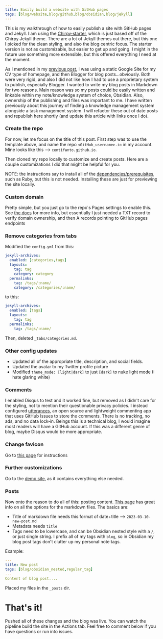 ```yaml
---
title: Easily build a website with GitHub pages
tags: [blog/website,blog/github,blog/obsidian,blog/jekyll]
---
```

This is my walkthrough of how to easily publish a site with GitHub pages and Jekyll. I am using the [Chirpy-starter](https://github.com/cotes2020/chirpy-starter/), which is just based off of the Chirpy Jekyll theme. There are a lot of Jekyll themes out there, but this one I picked for the clean styling, and also the blog centric focus. The starter version is not as customizable, but easier to get up and going. I might in the future use something more extensible, but this offered everything I need at the moment.

As I mentioned in my [previous post](/posts/new-website), I was using a static Google Site for my CV type of homepage, and then Blogger for blog posts...obviously. Both were very rigid, and also I did not like how I had to use a proprietary system to publish, especially Blogger. I wanted to write my blog posts in Markdown for two reasons. Main reason was so my posts could be easily written and linkable within my note/knowledge system of choice, Obsidian. Also, ownership of the publishing and files was important to me. I have written previously about this journey of finding a knowledge management system alongside a task management system. I will refactor these out of date posts and republish here shortly (and update this article with links once I do).

### Create the repo
For now, let me focus on the title of this post. First step was to use the template above, and name the repo `<GitHub_username>.io` in my account. Mine looks like this --> `centifanto.github.io`.

Then cloned my repo locally to customize and create posts. Here are a couple customizations I did that might be helpful for you.

NOTE: the instructions say to install all of the [dependencies/prerequisites](https://github.com/cotes2020/chirpy-starter#prerequisites), such as Ruby, but this is not needed. Installing these are just for previewing the site locally. 

### Custom domain
Pretty simple, but you just go to the repo's Pages settings to enable this. See [the docs](https://docs.github.com/en/pages/configuring-a-custom-domain-for-your-github-pages-site/managing-a-custom-domain-for-your-github-pages-site#configuring-an-apex-domain) for more info, but essentially I just needed a TXT record to verify domain ownership, and then A records pointing to GitHub pages endpoints

### Remove categories from tabs
Modified the `config.yml` from this:
```yaml
jekyll-archives:
  enabled: [categories,tags]
  layouts:
    tag: tag
    category: category
  permalinks:
    tag: /tags/:name/
    category: /categories/:name/
```

to this:
```yaml
jekyll-archives:
  enabled: [tags]
  layouts:
    tag: tag
  permalinks:
    tag: /tags/:name/
```

Then, deleted  `_tabs/categories.md`.

### Other config updates
- Updated all of the appropriate title, description, and social fields. 
- Updated the avatar to my Twitter profile picture
- Modified `theme_mode: [light|dark]` to just `[dark]` to nuke light mode (I hate glaring white)

### Comments
I enabled Disqus to test and it worked fine, but removed as I didn't care for the styling, not to mention their questionable privacy policies. I instead configured [utterances](https://utteranc.es/), an open source and lightweight commenting app that uses GitHub Issues to store the comments. There is no tracking, no ads, and no data lock-in. Beings this is a technical blog, I would imagine most readers will have a GitHub account. If this was a different genre of blog, maybe Disqus would be more appropriate.

### Change favicon
Go to [this page](https://chirpy.cotes.page/posts/customize-the-favicon/) for instructions

### Further customizations
Go to the [demo site](https://chirpy.cotes.page), as it contains everything else needed.

### Posts
Now onto the reason to do all of this: posting content. [This page](https://chirpy.cotes.page/posts/write-a-new-post/) has great info on all the options for the markdown files. The basics are:
- Title of markdown file needs this format of date+title --> `2023-03-10-new-post.md`
- Metadata needs `title`
- Tags need to be lowercase, and can be Obsidian nested style with a `/`, or just single string. I prefix all of my tags with `blog`, so in Obsidian my blog post tags don't clutter up my personal note tags.

Example:
```yaml
---
title: New post
tags: [blog/obsidian_nested,regular_tag]
---
Content of blog post....
```

Placed my files in the `_posts` dir.

# That's it!
Pushed all of these changes and the blog was live. You can watch the pipeline build the site in the Actions tab. Feel free to comment below if you have questions or run into issues.

